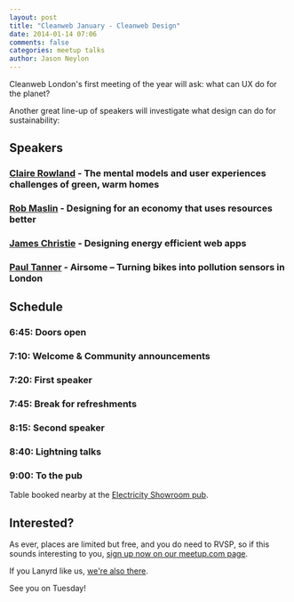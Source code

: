 ```yaml
---
layout: post
title: "Cleanweb January - Cleanweb Design"
date: 2014-01-14 07:06
comments: false
categories: meetup talks
author: Jason Neylon
---
```



Cleanweb London's first meeting of the year will ask: what can UX do for the planet? 

Another great line-up of speakers will investigate what design can do for sustainability:

## Speakers 

### [Claire Rowland](http://twitter.com/clurr) - The mental models and user experiences challenges of green, warm homes
### [Rob Maslin](http://twitter.com/RobMaslin) - Designing for an economy that uses resources better 
### [James Christie](http://twitter.com/JC_UX) - Designing energy efficient web apps 
### [Paul Tanner](http://twitter.com/paul_tanner) - Airsome – Turning bikes into pollution sensors in London


## Schedule 

### 6:45: Doors open

### 7:10: Welcome & Community announcements

### 7:20: First speaker 

### 7:45: Break for refreshments

### 8:15: Second speaker 

### 8:40: Lightning talks 

### 9:00: To the pub

Table booked nearby at the [Electricity Showroom pub](http://www.openstreetmap.org/way/164845188). 


## Interested?

As ever, places are limited but free, and you do need to RVSP, so if this sounds interesting to you, [sign up now on our meetup.com page](http://www.meetup.com/Cleanweb-London/events/154961812/).

If you Lanyrd like us, [we're also there](http://lanyrd.com/2014/cleanweb/).

See you on Tuesday!

